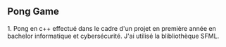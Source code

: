 ##  Po n g  G a m e 

 1. Pong en c++ effectué dans le cadre d'un projet en première année en bachelor informatique et cybersécurité. J'ai utilisé la blibliothèque SFML.
 
